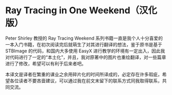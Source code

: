 # Ray Tracing in One Weekend（汉化版）

Peter Shirley 教授的 Ray Tracing Weekend 系列书籍一直是我个人十分喜爱的一本入门书籍，在初次阅读完后就萌生了对其进行翻译的想法，鉴于原书是基于 STBImage 的代码，和国内大多使用 EasyX 进行教学的环境有一定出入，因此我对代码进行了一定的“本土化”，并且，我对原著中的图片也重绘翻译，对一些篇章进行了修改，希望可以有利于后来者吧。

本译文是译者在繁重的课业之余用碎片化的时间所译成的，必定存在许多瑕疵，希望各位读者不要吝啬建议，可以通过我在前文末留下的联系方式同我取得联系，共同交流。


